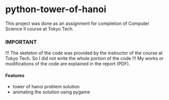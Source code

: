 # python-tower-of-hanoi
This project was done as an assignment for completion of Computer Science II course at Tokyo Tech.

### IMPORTANT
!!! The skeleton of the code was provided by the instructor of the course at Tokyo Tech. So I did not write the whole portion of the code !!! My works or modifications of the code are explained in the report (PDF).

#### Features
- tower of hanoi problem solution
- animating the solution using pygame
